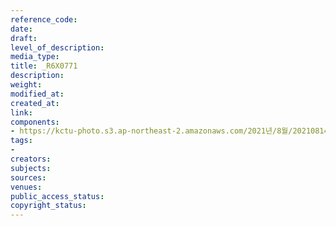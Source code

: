 ```yaml
---
reference_code: 
date: 
draft: 
level_of_description: 
media_type: 
title: _R6X0771
description: 
weight: 
modified_at: 
created_at: 
link: 
components:
- https://kctu-photo.s3.ap-northeast-2.amazonaws.com/2021년/8월/20210814_8.15+전국노동자대회/_R6X0771.jpg
tags:
- 
creators: 
subjects: 
sources: 
venues: 
public_access_status: 
copyright_status: 
---
```


